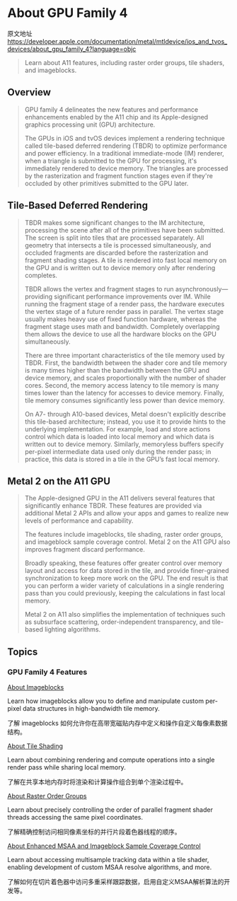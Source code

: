 #  About GPU Family 4

原文地址 https://developer.apple.com/documentation/metal/mtldevice/ios_and_tvos_devices/about_gpu_family_4?language=objc

> Learn about A11 features, including raster order groups, tile shaders, and imageblocks.

## Overview

> GPU family 4 delineates the new features and performance enhancements enabled by the A11 chip and its Apple-designed graphics processing unit (GPU) architecture.
>
> The GPUs in iOS and tvOS devices implement a rendering technique called tile-based deferred rendering (TBDR) to optimize performance and power efficiency. In a traditional immediate-mode (IM) renderer, when a triangle is submitted to the GPU for processing, it's immediately rendered to device memory. The triangles are processed by the rasterization and fragment function stages even if they're occluded by other primitives submitted to the GPU later.

## Tile-Based Deferred Rendering

> TBDR makes some significant changes to the IM architecture, processing the scene after all of the primitives have been submitted. The screen is split into tiles that are processed separately. All geometry that intersects a tile is processed simultaneously, and occluded fragments are discarded before the rasterization and fragment shading stages. A tile is rendered into fast local memory on the GPU and is written out to device memory only after rendering completes.
>
> TBDR allows the vertex and fragment stages to run asynchronously—providing significant performance improvements over IM. While running the fragment stage of a render pass, the hardware executes the vertex stage of a future render pass in parallel. The vertex stage usually makes heavy use of fixed function hardware, whereas the fragment stage uses math and bandwidth. Completely overlapping them allows the device to use all the hardware blocks on the GPU simultaneously.
>
> There are three important characteristics of the tile memory used by TBDR. First, the bandwidth between the shader core and tile memory is many times higher than the bandwidth between the GPU and device memory, and scales proportionally with the number of shader cores. Second, the memory access latency to tile memory is many times lower than the latency for accesses to device memory. Finally, tile memory consumes significantly less power than device memory.
>
> On A7- through A10-based devices, Metal doesn't explicitly describe this tile-based architecture; instead, you use it to provide hints to the underlying implementation. For example, load and store actions control which data is loaded into local memory and which data is written out to device memory. Similarly, memoryless buffers specify per-pixel intermediate data used only during the render pass; in practice, this data is stored in a tile in the GPU’s fast local memory.

## Metal 2 on the A11 GPU

> The Apple-designed GPU in the A11 delivers several features that significantly enhance TBDR. These features are provided via additional Metal 2 APIs and allow your apps and games to realize new levels of performance and capability.
>
> The features include imageblocks, tile shading, raster order groups, and imageblock sample coverage control. Metal 2 on the A11 GPU also improves fragment discard performance.
>
> Broadly speaking, these features offer greater control over memory layout and access for data stored in the tile, and provide finer-grained synchronization to keep more work on the GPU. The end result is that you can perform a wider variety of calculations in a single rendering pass than you could previously, keeping the calculations in fast local memory.
>
> Metal 2 on A11 also simplifies the implementation of techniques such as subsurface scattering, order-independent transparency, and tile-based lighting algorithms.

## Topics

### GPU Family 4 Features

[About Imageblocks](https://github.com/looperrwang/iOSSystemLibStudy/blob/master/iOSSystemLibStudy/Metal/Documentation/About%20Imageblocks.md)

Learn how imageblocks allow you to define and manipulate custom per-pixel data structures in high-bandwidth tile memory.

了解 imageblocks 如何允许你在高带宽磁贴内存中定义和操作自定义每像素数据结构。

[About Tile Shading](https://github.com/looperrwang/iOSSystemLibStudy/blob/master/iOSSystemLibStudy/Metal/Documentation/About%20Tile%20Shading.md)

Learn about combining rendering and compute operations into a single render pass while sharing local memory.

了解在共享本地内存时将渲染和计算操作组合到单个渲染过程中。

[About Raster Order Groups](https://github.com/looperrwang/iOSSystemLibStudy/blob/master/iOSSystemLibStudy/Metal/Documentation/About%20Raster%20Order%20Groups.md)

Learn about precisely controlling the order of parallel fragment shader threads accessing the same pixel coordinates.

了解精确控制访问相同像素坐标的并行片段着色器线程的顺序。

[About Enhanced MSAA and Imageblock Sample Coverage Control](https://github.com/looperrwang/iOSSystemLibStudy/blob/master/iOSSystemLibStudy/Metal/Documentation/About%20Enhanced%20MSAA%20and%20Imageblock%20Sample%20Coverage%20Control.md)

Learn about accessing multisample tracking data within a tile shader, enabling development of custom MSAA resolve algorithms, and more.

了解如何在切片着色器中访问多重采样跟踪数据，启用自定义MSAA解析算法的开发等。
